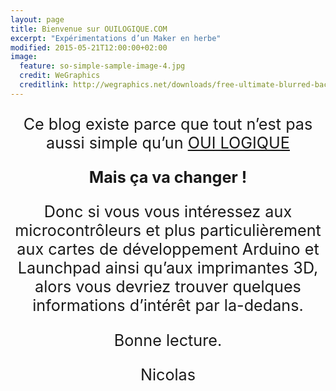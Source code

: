 ```yaml
---
layout: page
title: Bienvenue sur OUILOGIQUE.COM
excerpt: "Expérimentations d’un Maker en herbe"
modified: 2015-05-21T12:00:00+02:00
image:
  feature: so-simple-sample-image-4.jpg
  credit: WeGraphics
  creditlink: http://wegraphics.net/downloads/free-ultimate-blurred-background-pack/
---
```



<p style="text-align:center; font-size:180%">Ce blog existe parce que tout n’est pas aussi simple qu’un <a href="http://fr.wikipedia.org/wiki/Fonction_OUI">OUI LOGIQUE</a></p>

<p style="text-align:center; font-size:180%; font-weight: bold">Mais ça va changer !</p>


<p style="text-align:center; font-size:180%">Donc si vous vous intéressez aux microcontrôleurs et plus particulièrement aux cartes de développement Arduino et Launchpad ainsi qu’aux imprimantes 3D, alors vous devriez trouver quelques informations d’intérêt par la-dedans.</p>


<p style="text-align:center; font-size:180%">Bonne lecture.</p>

<p style="text-align:center; font-size:180%">Nicolas</p>